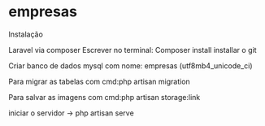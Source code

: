# empresas 

Instalação

Laravel via composer
Escrever no terminal: Composer install
installar o git

Criar banco de dados mysql com nome: empresas (utf8mb4_unicode_ci)

Para migrar  as tabelas com cmd:php artisan migration

Para salvar as imagens com cmd:php artisan storage:link

iniciar o servidor -> php artisan serve

